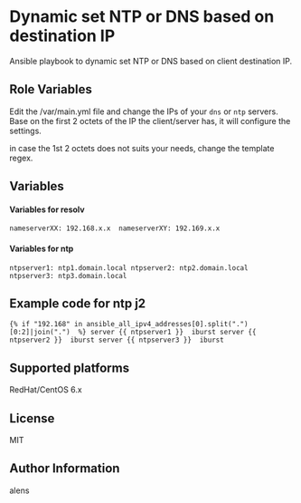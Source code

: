 Dynamic set NTP or DNS based on destination IP
=========

Ansible playbook to dynamic set NTP or DNS based on client destination IP.

Role Variables
--------------

Edit the /var/main.yml file and change the IPs of your `dns` or `ntp` servers.
Base on the first 2 octets of the IP the client/server has, it will configure the settings.

in case the 1st 2 octets does not suits your needs, change the template regex.


## Variables
#### Variables for resolv
`
nameserverXX: 192.168.x.x 
nameserverXY: 192.169.x.x 
`
#### Variables for ntp
`
ntpserver1: ntp1.domain.local
ntpserver2: ntp2.domain.local
ntpserver3: ntp3.domain.local
`

## Example code for ntp j2
`
{% if "192.168" in ansible_all_ipv4_addresses[0].split(".")[0:2]|join(".")  %}
server {{ ntpserver1 }}  iburst
server {{ ntpserver2 }}  iburst
server {{ ntpserver3 }}  iburst
`



Supported platforms
--------------
RedHat/CentOS 6.x

License
-------

MIT

Author Information
------------------
alens
